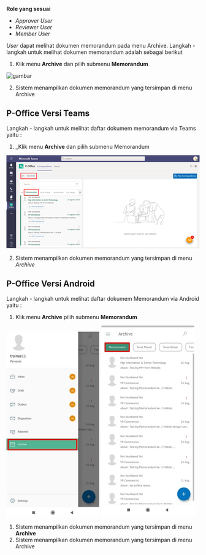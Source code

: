 **Role yang sesuai**

- *Approver User*
- *Reviewer User*
- *Member User*

*User* dapat melihat dokumen memorandum pada menu Archive. Langkah - langkah untuk melihat dokumen memorandum adalah sebagai berikut

1. Klik menu **Archive** dan pilih submenu **Memorandum**

![gambar](SC_Archive/AR02.png)

2. Sistem menampilkan dokumen memorandum yang tersimpan di menu Archive



## **P-Office Versi Teams**

Langkah - langkah untuk melihat daftar dokumem memorandum via Teams yaitu :

1. _Klik menu **Archive** dan pilih submenu Memorandum

![gambar](Archive/AR_Teams/AR02.png)

 2. Sistem menampilkan dokumen memorandum yang tersimpan di menu _Archive_



## **P-Office Versi Android**

Langkah - langkah untuk melihat daftar dokumem Memorandum via Android yaitu :


1. Klik menu **Archive** pilih submenu **Memorandum**
   
![gambar](Archive/AR_Android/MM\A01.jpg) ![gambar](Archive/AR_Android/MM\A02.jpg)

1. Sistem menampilkan dokumen memorandum yang tersimpan di menu **Archive**
2. Sistem menampilkan dokumen memorandum yang tersimpan di menu Archive
